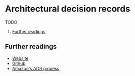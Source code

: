 # Architectural decision records

TODO

1. [Further readings](#further-readings)

## Further readings

- [Website]
- [Github]
- [Amazon's ADR process]

<!--
  Reference
  ═╬═Time══
  -->

<!-- Upstream -->
[github]: https://github.com/joelparkerhenderson/architecture-decision-record
[website]: https://adr.github.io/

<!-- Others -->
[amazon's adr process]: https://docs.aws.amazon.com/prescriptive-guidance/latest/architectural-decision-records/adr-process.html
